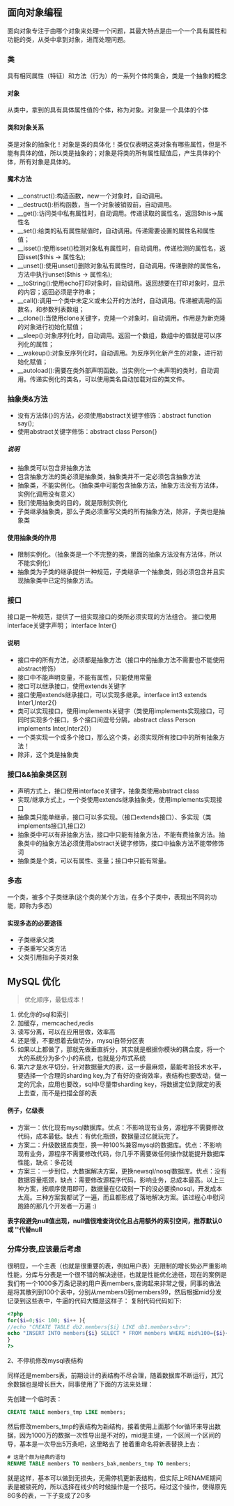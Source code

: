 ## 面向对象编程
面向对象专注于由哪个对象来处理一个问题，其最大特点是由一个一个具有属性和功能的类，从类中拿到对象，进而处理问题。
### 类
具有相同属性（特征）和方法（行为）的一系列个体的集合，类是一个抽象的概念
#### 对象
从类中，拿到的具有具体属性值的个体，称为对象。对象是一个具体的个体
#### 类和对象关系
类是对象的抽象化！对象是类的具体化！类仅仅表明这类对象有哪些属性，但是不能有具体的值，所以类是抽象的；对象是将类的所有属性赋值后，产生具体的个体，所有对象是具体的。
#### 魔术方法
- __construct():构造函数，new一个对象时，自动调用。
- __destruct():析构函数，当一个对象被销毁前，自动调用。
- __get():访问类中私有属性时，自动调用。传递读取的属性名，返回$this->属性名
- __set():给类的私有属性赋值时，自动调用。传递需要设置的属性名和属性值；
- __isset():使用isset()检测对象私有属性时，自动调用。传递检测的属性名，返回isset($this -> 属性名);
- __unset():使用unset()删除对象私有属性时，自动调用。传递删除的属性名，方法中执行unset($this -> 属性名);
- __toString():使用echo打印对象时，自动调用。返回想要在打印对象时，显示的内容；返回必须是字符串；
- __call():调用一个类中未定义或未公开的方法时，自动调用。传递被调用的函数名，和参数列表数组；
- __clone():当使用clone关键字，克隆一个对象时，自动调用。作用是为新克隆的对象进行初始化赋值；
- __sleep():对象序列化时，自动调用。返回一个数组，数组中的值就是可以序列化的属性；
- __wakeup():对象反序列化时，自动调用。为反序列化新产生的对象，进行初始化赋值；
- __autoload():需要在类外部声明函数。当实例化一个未声明的类时，自动调用。传递实例化的类名，可以使用类名自动加载对应的类文件。
### 抽象类&方法
- 没有方法体{}的方法，必须使用abstract关键字修饰：abstract function say();
- 使用abstract关键字修饰：abstract class Person{}
##### 说明
- 抽象类可以包含非抽象方法
- 包含抽象方法的类必须是抽象类，抽象类并不一定必须包含抽象方法
- 抽象类，不能实例化。（抽象类中可能包含抽象方法，抽象方法没有方法体，实例化调用没有意义）
- 我们使用抽象类的目的，就是限制实例化
- 子类继承抽象类，那么子类必须重写父类的所有抽象方法，除非，子类也是抽象类
#### 使用抽象类的作用
- 限制实例化。（抽象类是一个不完整的类，里面的抽象方法没有方法体，所以不能实例化）
- 抽象类为子类的继承提供一种规范，子类继承一个抽象类，则必须包含并且实现抽象类中已定的抽象方法。
### 接口
接口是一种规范，提供了一组实现接口的类所必须实现的方法组合。
接口使用interface关键字声明；
interface Inter{}

#### 说明
- 接口中的所有方法，必须都是抽象方法（接口中的抽象方法不需要也不能使用abstract修饰）
- 接口中不能声明变量，不能有属性，只能使用常量
- 接口可以继承接口，使用extends关键字
- 接口使用extends继承接口，可以实现多继承。interface int3 extends Inter1,Inter2{}
- 类可以实现接口，使用implements关键字（类使用implements实现接口，可同时实现多个接口，多个接口间逗号分隔，abstract class Person implements Inter,Inter2{}）
- 一个类实现一个或多个接口，那么这个类，必须实现所有接口中的所有抽象方法！
- 除非，这个类是抽象类

### 接口&&抽象类区别
- 声明方式上，接口使用interface关键字，抽象类使用abstract class
- 实现/继承方式上，一个类使用extends继承抽象类，使用implements实现接口
- 抽象类只能单继承，接口可以多实现。（接口extends接口）、多实现（类implements接口1,接口2）
- 抽象类中可以有非抽象方法，接口中只能有抽象方法，不能有费抽象方法。抽象类中的抽象方法必须使用abstract关键字修饰，接口中抽象方法不能带修饰词
- 抽象类是个类，可以有属性、变量；接口中只能有常量。

### 多态
一个类，被多个子类继承(这个类的某个方法，在多个子类中，表现出不同的功能，即称为多态)
#### 实现多态的必要途径
- 子类继承父类
- 子类重写父类方法
- 父类引用指向子类对象



## MySQL 优化
> 优化顺序，最低成本！
1. 优化你的sql和索引
2. 加缓存，memcached,redis
3. 读写分离，可以在应用层做，效率高
4. 还是慢，不要想着去做切分，mysql自带分区表
5. 如果以上都做了，那就先做垂直拆分，其实就是根据你模块的耦合度，将一个大的系统分为多个小的系统，也就是分布式系统
6. 第六才是水平切分，针对数据量大的表，这一步最麻烦，最能考验技术水平，要选择一个合理的sharding key,为了有好的查询效率，表结构也要改动，做一定的冗余，应用也要改，sql中尽量带sharding key，将数据定位到限定的表上去查，而不是扫描全部的表


#### 例子，亿级表
- 方案一：优化现有mysql数据库。优点：不影响现有业务，源程序不需要修改代码，成本最低。缺点：有优化瓶颈，数据量过亿就玩完了。 
- 方案二：升级数据库类型，换一种100%兼容mysql的数据库。优点：不影响现有业务，源程序不需要修改代码，你几乎不需要做任何操作就能提升数据库性能，缺点：多花钱 
- 方案三：一步到位，大数据解决方案，更换newsql/nosql数据库。优点：没有数据容量瓶颈，缺点：需要修改源程序代码，影响业务，总成本最高。以上三种方案，按顺序使用即可，数据量在亿级别一下的没必要换nosql，开发成本太高。三种方案我都试了一遍，而且都形成了落地解决方案。该过程心中慰问跑路的那几个开发者一万遍 :)

**表字段避免null值出现，null值很难查询优化且占用额外的索引空间，推荐默认0或 ''代替null**

### 分库分表,应该最后考虑
很明显，一个主表（也就是很重要的表，例如用户表）无限制的增长势必严重影响性能，分库与分表是一个很不错的解决途径，也就是性能优化途径，现在的案例是我们有一个1000多万条记录的用户表members,查询起来非常之慢，同事的做法是将其散列到100个表中，分别从members0到members99，然后根据mid分发记录到这些表中，牛逼的代码大概是这样子：
复制代码代码如下:

```php
<?php
for($i=0;$i< 100; $i++ ){
//echo "CREATE TABLE db2.members{$i} LIKE db1.members<br>";
echo "INSERT INTO members{$i} SELECT * FROM members WHERE mid%100={$i}<br>";
}
?>
```


2、不停机修改mysql表结构

同样还是members表，前期设计的表结构不尽合理，随着数据库不断运行，其冗余数据也是增长巨大，同事使用了下面的方法来处理：

先创建一个临时表：
```sql
CREATE TABLE members_tmp LIKE members;
```
然后修改members_tmp的表结构为新结构，接着使用上面那个for循环来导出数据，因为1000万的数据一次性导出是不对的，mid是主键，一个区间一个区间的导，基本是一次导出5万条吧，这里略去了
接着重命名将新表替换上去：


```sql
# 这是个颇为经典的语句
RENAME TABLE members TO members_bak,members_tmp TO members;
```

就是这样，基本可以做到无损失，无需停机更新表结构，但实际上RENAME期间表是被锁死的，所以选择在线少的时候操作是一个技巧。经过这个操作，使得原先8G多的表，一下子变成了2G多

